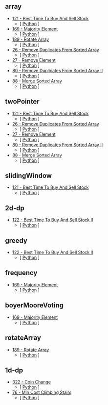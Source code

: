 ## array
- [121 - Best Time To Buy And Sell Stock](https://leetcode.com/problems/best-time-to-buy-and-sell-stock)
    - [ [Python](<121 - Best Time To Buy And Sell Stock/solution.py>) ]
- [169 - Majority Element](https://leetcode.com/problems/majority-element)
    - [ [Python](<169 - Majority Element/solution.py>) ]
- [189 - Rotate Array](https://leetcode.com/problems/rotate-array)
    - [ [Python](<189 - Rotate Array/solution.py>) ]
- [26 - Remove Duplicates From Sorted Array](https://leetcode.com/problems/remove-duplicates-from-sorted-array)
    - [ [Python](<26 - Remove Duplicates From Sorted Array/solution.py>) ]
- [27 - Remove Element](https://leetcode.com/problems/remove-element)
    - [ [Python](<27 - Remove Element/solution.py>) ]
- [80 - Remove Duplicates From Sorted Array II](https://leetcode.com/problems/remove-duplicates-from-sorted-array-ii)
    - [ [Python](<80 - Remove Duplicates From Sorted Array II/solution.py>) ]
- [88 - Merge Sorted Array](https://leetcode.com/problems/merge-sorted-array)
    - [ [Python](<88 - Merge Sorted Array/solution.py>) ]
## twoPointer
- [121 - Best Time To Buy And Sell Stock](https://leetcode.com/problems/best-time-to-buy-and-sell-stock)
    - [ [Python](<121 - Best Time To Buy And Sell Stock/solution.py>) ]
- [26 - Remove Duplicates From Sorted Array](https://leetcode.com/problems/remove-duplicates-from-sorted-array)
    - [ [Python](<26 - Remove Duplicates From Sorted Array/solution.py>) ]
- [27 - Remove Element](https://leetcode.com/problems/remove-element)
    - [ [Python](<27 - Remove Element/solution.py>) ]
- [80 - Remove Duplicates From Sorted Array II](https://leetcode.com/problems/remove-duplicates-from-sorted-array-ii)
    - [ [Python](<80 - Remove Duplicates From Sorted Array II/solution.py>) ]
- [88 - Merge Sorted Array](https://leetcode.com/problems/merge-sorted-array)
    - [ [Python](<88 - Merge Sorted Array/solution.py>) ]
## slidingWindow
- [121 - Best Time To Buy And Sell Stock](https://leetcode.com/problems/best-time-to-buy-and-sell-stock)
    - [ [Python](<121 - Best Time To Buy And Sell Stock/solution.py>) ]
## 2d-dp
- [122 - Best Time To Buy And Sell Stock II](https://leetcode.com/problems/best-time-to-buy-and-sell-stock-ii)
    - [ [Python](<122 - Best Time To Buy And Sell Stock II/solution.py>) ]
## greedy
- [122 - Best Time To Buy And Sell Stock II](https://leetcode.com/problems/best-time-to-buy-and-sell-stock-ii)
    - [ [Python](<122 - Best Time To Buy And Sell Stock II/solution.py>) ]
## frequency
- [169 - Majority Element](https://leetcode.com/problems/majority-element)
    - [ [Python](<169 - Majority Element/solution.py>) ]
## boyerMooreVoting
- [169 - Majority Element](https://leetcode.com/problems/majority-element)
    - [ [Python](<169 - Majority Element/solution.py>) ]
## rotateArray
- [189 - Rotate Array](https://leetcode.com/problems/rotate-array)
    - [ [Python](<189 - Rotate Array/solution.py>) ]
## 1d-dp
- [322 - Coin Change](https://leetcode.com/problems/coin-change)
    - [ [Python](<322 - Coin Change/solution.py>) ]
- [76 - Min Cost Climbing Stairs](https://leetcode.com/problems/min-cost-climbing-stairs)
    - [ [Python](<76 - Min Cost Climbing Stairs/solution.py>) ]
